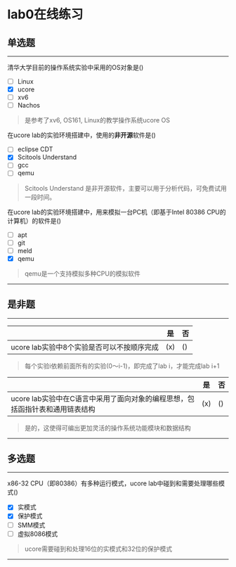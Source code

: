 # lab0在线练习

## 单选题

---

清华大学目前的操作系统实验中采用的OS对象是()

- [ ] Linux
- [x] ucore
- [ ] xv6
- [ ] Nachos

> 是参考了xv6, OS161, Linux的教学操作系统ucore OS

在ucore lab的实验环境搭建中，使用的**非开源**软件是()

- [ ] eclipse CDT
- [x] Scitools Understand
- [ ] gcc
- [ ] qemu

>  Scitools Understand 是非开源软件，主要可以用于分析代码，可免费试用一段时间。

在ucore lab的实验环境搭建中，用来模拟一台PC机（即基于Intel 80386 CPU的计算机）的软件是()

- [ ] apt
- [ ] git
- [ ] meld
- [x] qemu

> qemu是一个支持模拟多种CPU的模拟软件


---

## 是非题

---

|                  | 是 | 否 |
| ---------------- | ---- | --- |
ucore lab实验中8个实验是否可以不按顺序完成|(x)|()|

> 每个实验i依赖前面所有的实验(0～i-1)，即完成了lab i，才能完成lab i+1

|                  | 是 | 否 |
| ---------------- | ---- | --- |
ucore lab实验中在C语言中采用了面向对象的编程思想，包括函指针表和通用链表结构|(x)|()|

> 是的，这使得可编出更加灵活的操作系统功能模块和数据结构

---

## 多选题

---

x86-32 CPU（即80386）有多种运行模式，ucore lab中碰到和需要处理哪些模式()

- [x] 实模式
- [x] 保护模式
- [ ] SMM模式
- [ ] 虚拟8086模式

> ucore需要碰到和处理16位的实模式和32位的保护模式

---

